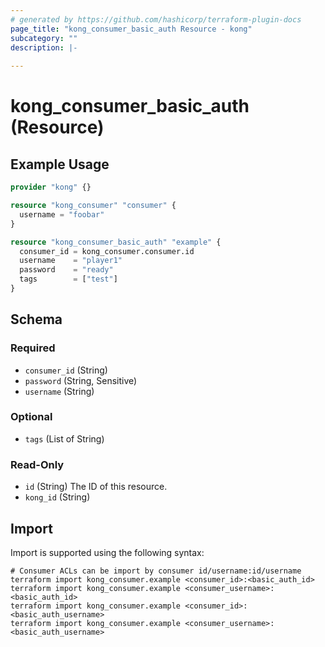 ```yaml
---
# generated by https://github.com/hashicorp/terraform-plugin-docs
page_title: "kong_consumer_basic_auth Resource - kong"
subcategory: ""
description: |-
  
---
```


# kong_consumer_basic_auth (Resource)



## Example Usage

```terraform
provider "kong" {}

resource "kong_consumer" "consumer" {
  username = "foobar"
}

resource "kong_consumer_basic_auth" "example" {
  consumer_id = kong_consumer.consumer.id
  username    = "player1"
  password    = "ready"
  tags        = ["test"]
}
```

<!-- schema generated by tfplugindocs -->
## Schema

### Required

- `consumer_id` (String)
- `password` (String, Sensitive)
- `username` (String)

### Optional

- `tags` (List of String)

### Read-Only

- `id` (String) The ID of this resource.
- `kong_id` (String)

## Import

Import is supported using the following syntax:

```shell
# Consumer ACLs can be import by consumer id/username:id/username
terraform import kong_consumer.example <consumer_id>:<basic_auth_id>
terraform import kong_consumer.example <consumer_username>:<basic_auth_id>
terraform import kong_consumer.example <consumer_id>:<basic_auth_username>
terraform import kong_consumer.example <consumer_username>:<basic_auth_username>
```
